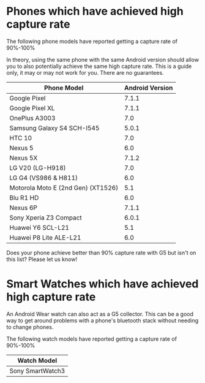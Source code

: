 # Phones which have achieved high capture rate

The following phone models have reported getting a capture rate of 90%-100%

In theory, using the same phone with the same Android version should allow you to also potentially achieve the same high capture rate. This is a guide only, it may or may not work for you. There are no guarantees.


 Phone Model | Android Version
--- | ---
Google Pixel | 7.1.1 |
Google Pixel XL | 7.1.1
OnePlus A3003 | 7.0
Samsung Galaxy S4 SCH-I545 | 5.0.1
HTC 10 | 7.0
Nexus 5 | 6.0
Nexus 5X | 7.1.2
LG V20 (LG-H918) | 7.0
LG G4 (VS986 & H811) | 6.0
Motorola Moto E (2nd Gen) (XT1526) | 5.1
Blu R1 HD | 6.0
Nexus 6P | 7.1.1
Sony Xperia Z3 Compact | 6.0.1
Huawei Y6 SCL-L21 | 5.1
Huawei P8 Lite ALE-L21 | 6.0

Does your phone achieve better than 90% capture rate with G5 but isn't on this list? Please let us know!

# Smart Watches which have achieved high capture rate

An Android Wear watch can also act as a G5 collector. This can be a good way to get around problems with a phone's bluetooth stack without needing to change phones.

The following watch models have reported getting a capture rate of 90%-100%

Watch Model |
--- |
Sony SmartWatch3 |
